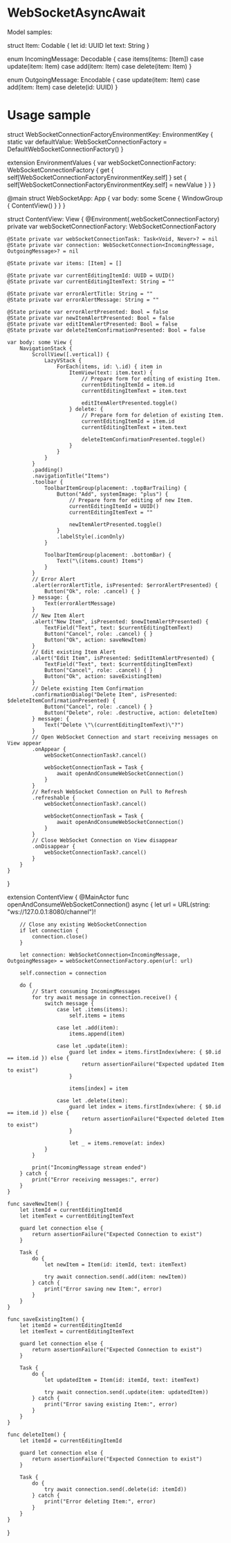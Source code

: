 # WebSocketAsyncAwait

Model samples:

struct Item: Codable {
    let id: UUID
    let text: String
}

enum IncomingMessage: Decodable {
    case items(items: [Item])
    case update(item: Item)
    case add(item: Item)
    case delete(item: Item)
}

enum OutgoingMessage: Encodable {
    case update(item: Item)
    case add(item: Item)
    case delete(id: UUID)
}

# Usage sample

struct WebSocketConnectionFactoryEnvironmentKey: EnvironmentKey {
    static var defaultValue: WebSocketConnectionFactory = DefaultWebSocketConnectionFactory()
}

extension EnvironmentValues {
    var webSocketConnectionFactory: WebSocketConnectionFactory {
        get { self[WebSocketConnectionFactoryEnvironmentKey.self] }
        set { self[WebSocketConnectionFactoryEnvironmentKey.self] = newValue }
    }
}

@main
struct WebSocketApp: App {
    var body: some Scene {
        WindowGroup {
            ContentView()
        }
    }
}


struct ContentView: View {
    @Environment(\.webSocketConnectionFactory) private var webSocketConnectionFactory: WebSocketConnectionFactory

    @State private var webSocketConnectionTask: Task<Void, Never>? = nil
    @State private var connection: WebSocketConnection<IncomingMessage, OutgoingMessage>? = nil

    @State private var items: [Item] = []

    @State private var currentEditingItemId: UUID = UUID()
    @State private var currentEditingItemText: String = ""

    @State private var errorAlertTitle: String = ""
    @State private var errorAlertMessage: String = ""

    @State private var errorAlertPresented: Bool = false
    @State private var newItemAlertPresented: Bool = false
    @State private var editItemAlertPresented: Bool = false
    @State private var deleteItemConfirmationPresented: Bool = false

    var body: some View {
        NavigationStack {
            ScrollView([.vertical]) {
                LazyVStack {
                    ForEach(items, id: \.id) { item in
                        ItemView(text: item.text) {
                            // Prepare form for editing of existing Item.
                            currentEditingItemId = item.id
                            currentEditingItemText = item.text

                            editItemAlertPresented.toggle()
                        } delete: {
                            // Prepare form for deletion of existing Item.
                            currentEditingItemId = item.id
                            currentEditingItemText = item.text

                            deleteItemConfirmationPresented.toggle()
                        }
                    }
                }
            }
            .padding()
            .navigationTitle("Items")
            .toolbar {
                ToolbarItemGroup(placement: .topBarTrailing) {
                    Button("Add", systemImage: "plus") {
                        // Prepare form for editing of new Item.
                        currentEditingItemId = UUID()
                        currentEditingItemText = ""

                        newItemAlertPresented.toggle()
                    }
                    .labelStyle(.iconOnly)
                }

                ToolbarItemGroup(placement: .bottomBar) {
                    Text("\(items.count) Items")
                }
            }
            // Error Alert
            .alert(errorAlertTitle, isPresented: $errorAlertPresented) {
                Button("Ok", role: .cancel) { }
            } message: {
                Text(errorAlertMessage)
            }
            // New Item Alert
            .alert("New Item", isPresented: $newItemAlertPresented) {
                TextField("Text", text: $currentEditingItemText)
                Button("Cancel", role: .cancel) { }
                Button("Ok", action: saveNewItem)
            }
            // Edit existing Item Alert
            .alert("Edit Item", isPresented: $editItemAlertPresented) {
                TextField("Text", text: $currentEditingItemText)
                Button("Cancel", role: .cancel) { }
                Button("Ok", action: saveExistingItem)
            }
            // Delete existing Item Confirmation
            .confirmationDialog("Delete Item", isPresented: $deleteItemConfirmationPresented) {
                Button("Cancel", role: .cancel) { }
                Button("Delete", role: .destructive, action: deleteItem)
            } message: {
                Text("Delete \"\(currentEditingItemText)\"?")
            }
            // Open WebSocket Connection and start receiving messages on View appear
            .onAppear {
                webSocketConnectionTask?.cancel()

                webSocketConnectionTask = Task {
                    await openAndConsumeWebSocketConnection()
                }
            }
            // Refresh WebSocket Connection on Pull to Refresh
            .refreshable {
                webSocketConnectionTask?.cancel()

                webSocketConnectionTask = Task {
                    await openAndConsumeWebSocketConnection()
                }
            }
            // Close WebSocket Connection on View disappear
            .onDisappear {
                webSocketConnectionTask?.cancel()
            }
        }
    }
}

extension ContentView {
    @MainActor func openAndConsumeWebSocketConnection() async {
        let url = URL(string: "ws://127.0.0.1:8080/channel")!

        // Close any existing WebSocketConnection
        if let connection {
            connection.close()
        }

        let connection: WebSocketConnection<IncomingMessage, OutgoingMessage> = webSocketConnectionFactory.open(url: url)

        self.connection = connection

        do {
            // Start consuming IncomingMessages
            for try await message in connection.receive() {
                switch message {
                    case let .items(items):
                        self.items = items

                    case let .add(item):
                        items.append(item)

                    case let .update(item):
                        guard let index = items.firstIndex(where: { $0.id == item.id }) else {
                            return assertionFailure("Expected updated Item to exist")
                        }

                        items[index] = item

                    case let .delete(item):
                        guard let index = items.firstIndex(where: { $0.id == item.id }) else {
                            return assertionFailure("Expected deleted Item to exist")
                        }

                        let _ = items.remove(at: index)
                }
            }

            print("IncomingMessage stream ended")
        } catch {
            print("Error receiving messages:", error)
        }
    }

    func saveNewItem() {
        let itemId = currentEditingItemId
        let itemText = currentEditingItemText

        guard let connection else {
            return assertionFailure("Expected Connection to exist")
        }

        Task {
            do {
                let newItem = Item(id: itemId, text: itemText)

                try await connection.send(.add(item: newItem))
            } catch {
                print("Error saving new Item:", error)
            }
        }
    }

    func saveExistingItem() {
        let itemId = currentEditingItemId
        let itemText = currentEditingItemText

        guard let connection else {
            return assertionFailure("Expected Connection to exist")
        }

        Task {
            do {
                let updatedItem = Item(id: itemId, text: itemText)

                try await connection.send(.update(item: updatedItem))
            } catch {
                print("Error saving existing Item:", error)
            }
        }
    }

    func deleteItem() {
        let itemId = currentEditingItemId

        guard let connection else {
            return assertionFailure("Expected Connection to exist")
        }

        Task {
            do {
                try await connection.send(.delete(id: itemId))
            } catch {
                print("Error deleting Item:", error)
            }
        }
    }
}
